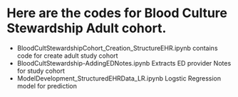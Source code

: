 # Here are the codes for Blood Culture Stewardship Adult cohort.
- BloodCultStewardshipCohort_Creation_StructureEHR.ipynb contains code for create adult study cohort
- BloodCultStewardship-AddingEDNotes.ipynb Extracts ED provider Notes for study cohort
- ModelDevelopment_StructuredEHRData_LR.ipynb Logstic Regression model for prediction
